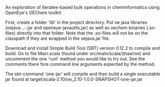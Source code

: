 An exploration of Iteratee-based bulk operations in cheminformatics using
OpenEye's OEChem toolkit

First, create a folder 'lib' in the project directory. Put oe java libraries
(oejava...-.jar and openeye-javautils.jar) as well as oechem binaries (.so-files)
directly into that folder. Note that the .so-files will not be on the classpath
if they are wrapped in the oejava.jar file.

Download and install Simple Build Tool (SBT) version 0.12.2 to compile and build.
Go to file Main.scala (found under src/main/scala/zhaw/oe) and uncomment
the one 'runl' method you would like to try out. See the comments there fore
command line arguments expected by the method.

The sbt-command 'one-jar' will compile and then build a single executable jar found at
target/scala-2.10/oe_2.10-1.0.0-SNAPSHOT-one-jar.jar

